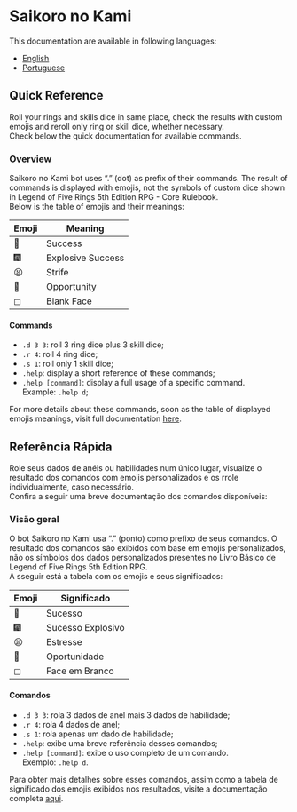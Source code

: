# Saikoro no Kami
This documentation are available in following languages:
- [English](#quick-reference)
- [Portuguese](#referência-rápida)




## Quick Reference
Roll your rings and skills dice in same place, check the results with custom emojis and reroll only ring or skill dice, whether necessary.  
Check below the quick documentation for available commands.


### Overview
Saikoro no Kami bot uses “.” (dot) as prefix of their commands. The result of commands is displayed with emojis, not the symbols of custom dice shown in Legend of Five Rings 5th Edition RPG - Core Rulebook.  
Below is the table of emojis             and their meanings:

| Emoji | Meaning           |
| ----- | ----------------- |
| 👏     | Success           |
| 🎆     | Explosive Success |
| 😫     | Strife            |
| 🤔     | Opportunity       |
| ◻     | Blank Face        |

#### Commands
- `.d 3 3`: roll 3 ring dice plus 3 skill dice;
- `.r 4`: roll 4 ring dice;
- `.s 1`: roll only 1 skill dice;
- `.help`: display a short reference of these commands;
- `.help [command]`: display a full usage of a specific command.  
Example: `.help d`;

For more details about these commands, soon as the table of displayed emojis meanings, visit full documentation [here]().




## Referência Rápida
Role seus dados de anéis ou habilidades num único lugar, visualize o resultado dos comandos com emojis personalizados e os rrole individualmente, caso necessário.  
Confira a seguir uma breve documentação dos comandos disponíveis:

### Visão geral
O bot Saikoro no Kami usa “.” (ponto) como prefixo de seus comandos. O resultado dos comandos são exibidos com base em emojis personalizados, não os símbolos dos dados personalizados presentes no Livro Básico de Legend of Five Rings 5th Edition RPG.  
A sseguir está a tabela com os emojis e seus significados:

| Emoji | Significado       |
| ----- | ----------------- |
| 👏     | Sucesso           |
| 🎆     | Sucesso Explosivo |
| 😫     | Estresse          |
| 🤔     | Oportunidade      |
| ◻     | Face em Branco    |

#### Comandos
- `.d 3 3`: rola 3 dados de anel mais 3 dados de habilidade;
- `.r 4`: rola 4 dados de anel;
- `.s 1`: rola apenas um dado de habilidade;
- `.help`: exibe uma breve referência desses comandos;
- `.help [command]`: exibe o uso completo de um comando.  
Exemplo: `.help d`.

Para obter mais detalhes sobre esses comandos, assim como a tabela de significado dos emojis exibidos nos resultados, visite a documentação completa [aqui](https://github.com/geazi-anc/Saikoro-no-Kami/wiki/Refer%C3%AAncia-de-comandos).
